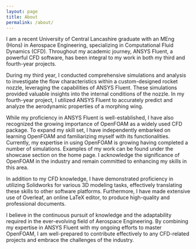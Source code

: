 ```yaml
---
layout: page
title: About
permalink: /about/
---
```


I am a recent University of Central Lancashire graduate with an MEng (Hons) in Aerospace Engineering, specializing in Computational Fluid Dynamics (CFD). Throughout my academic journey, ANSYS Fluent, a powerful CFD software, has been integral to my work in both my third and fourth-year projects.

During my third year, I conducted comprehensive simulations and analysis to investigate the flow characteristics within a custom-designed rocket nozzle, leveraging the capabilities of ANSYS Fluent. These simulations provided valuable insights into the internal conditions of the nozzle. In my fourth-year project, I utilized ANSYS Fluent to accurately predict and analyze the aerodynamic properties of a morphing wing.

While my proficiency in ANSYS Fluent is well-established, I have also recognized the growing importance of OpenFOAM as a widely used CFD package. To expand my skill set, I have independently embarked on learning OpenFOAM and familiarizing myself with its functionalities. Currently, my expertise in using OpenFOAM is growing having completed a number of simulations. Examples of my work can be found under the showcase section on the home page. I acknowledge the significance of OpenFOAM in the industry and remain committed to enhancing my skills in this area.

In addition to my CFD knowledge, I have demonstrated proficiency in utilizing Solidworks for various 3D modeling tasks, effectively translating these skills to other software platforms. Furthermore, I have made extensive use of Overleaf, an online LaTeX editor, to produce high-quality and professional documents.

I believe in the continuous pursuit of knowledge and the adaptability required in the ever-evolving field of Aerospace Engineering. By combining my expertise in ANSYS Fluent with my ongoing efforts to master OpenFOAM, I am well-prepared to contribute effectively to any CFD-related projects and embrace the challenges of the industry.